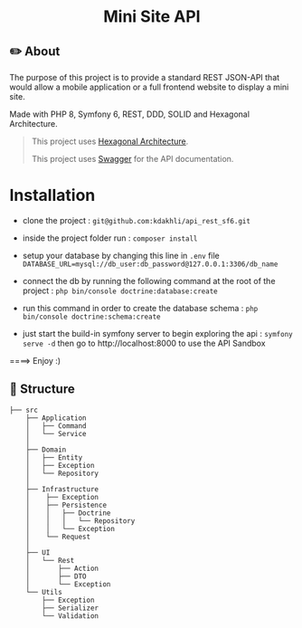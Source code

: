 <h1 align="center"> Mini Site API </h1>

## ✏️ About

The purpose of this project is to provide a standard REST JSON-API that would allow a mobile application or a full frontend website to display a mini site.

Made with PHP 8, Symfony 6, REST, DDD, SOLID and Hexagonal Architecture.

> This project uses [Hexagonal Architecture](https://www.elao.com/blog/dev/architecture-hexagonale-symfony).
> 
> This project uses [Swagger](https://swagger.io/) for the API documentation.

# Installation 
* clone the project : `git@github.com:kdakhli/api_rest_sf6.git`

* inside the project folder run : `composer install`

* setup your database by changing this line in `.env` file `DATABASE_URL=mysql://db_user:db_password@127.0.0.1:3306/db_name`

* connect the db by running the following command at the root of the project : `php bin/console doctrine:database:create`

* run this command in order to create the database schema : `php bin/console doctrine:schema:create`

* just start the build-in symfony server to begin exploring the api : `symfony serve -d` then go to http://localhost:8000 to use the API Sandbox

====> Enjoy :)

## 📁 Structure

```
├── src
    ├── Application
    │   ├── Command
    │   └── Service
    │
    ├── Domain
    │   ├── Entity
    │   ├── Exception
    │   └── Repository
    │
    ├── Infrastructure
    │    ├── Exception
    │    ├── Persistence
    │    │   ├── Doctrine
    │    │   │   └── Repository
    │    │   └── Exception
    │    └── Request
    │
    ├── UI
    │   └── Rest
    │       ├── Action
    │       ├── DTO
    │       └── Exception
    └── Utils
        ├── Exception
        ├── Serializer
        └── Validation
